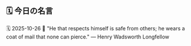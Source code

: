 ## 🗓️ 今日の名言

<!--START_SECTION:quote-->
🗓️ 2025-10-26
💬 "He that respects himself is safe from others; he wears a coat of mail that none can pierce." — Henry Wadsworth Longfellow
<!--END_SECTION:quote-->
